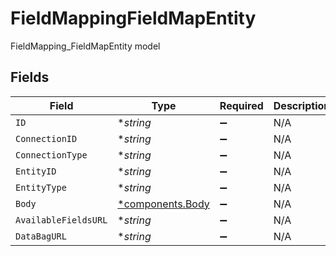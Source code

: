 # FieldMappingFieldMapEntity

FieldMapping_FieldMapEntity model


## Fields

| Field                                               | Type                                                | Required                                            | Description                                         |
| --------------------------------------------------- | --------------------------------------------------- | --------------------------------------------------- | --------------------------------------------------- |
| `ID`                                                | **string*                                           | :heavy_minus_sign:                                  | N/A                                                 |
| `ConnectionID`                                      | **string*                                           | :heavy_minus_sign:                                  | N/A                                                 |
| `ConnectionType`                                    | **string*                                           | :heavy_minus_sign:                                  | N/A                                                 |
| `EntityID`                                          | **string*                                           | :heavy_minus_sign:                                  | N/A                                                 |
| `EntityType`                                        | **string*                                           | :heavy_minus_sign:                                  | N/A                                                 |
| `Body`                                              | [*components.Body](../../models/components/body.md) | :heavy_minus_sign:                                  | N/A                                                 |
| `AvailableFieldsURL`                                | **string*                                           | :heavy_minus_sign:                                  | N/A                                                 |
| `DataBagURL`                                        | **string*                                           | :heavy_minus_sign:                                  | N/A                                                 |